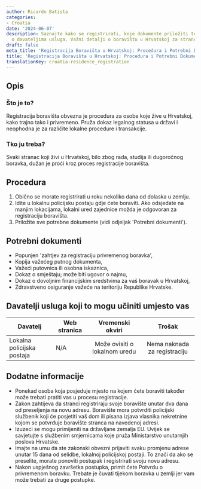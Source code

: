 ```yaml
---
author: Ricardo Batista
categories:
- Croatia
date: '2024-06-07'
description: Saznajte kako se registrirati, koje dokumente priložiti te informacije
  o davateljima usluga. Važni detalji o boravištu u Hrvatskoj za strance.
draft: false
meta_title: 'Registracija Boravišta u Hrvatskoj: Procedura i Potrebni Dokumenti'
title: 'Registracija Boravišta u Hrvatskoj: Procedura i Potrebni Dokumenti'
translationKey: croatia-residence_registration
---
```



## Opis
### Što je to?
Registracija boravišta obvezna je procedura za osobe koje žive u Hrvatskoj, kako trajno tako i privremeno. Pruža dokaz legalnog statusa u državi i neophodna je za različite lokalne procedure i transakcije.

### Tko ju treba?
Svaki stranac koji živi u Hrvatskoj, bilo zbog rada, studija ili dugoročnog boravka, dužan je proći kroz proces registracije boravišta.

## Procedura
1. Obično se morate registrirati u roku nekoliko dana od dolaska u zemlju.
2. Idite u lokalnu policijsku postaju gdje ćete boraviti. Ako odsjedate na manjim lokacijama, lokalni ured zajednice možda je odgovoran za registraciju boravišta.
3. Priložite sve potrebne dokumente (vidi odjeljak 'Potrebni dokumenti').

## Potrebni dokumenti
- Popunjen 'zahtjev za registraciju privremenog boravka',
- Kopija važećeg putnog dokumenta,
- Važeći putovnica ili osobna iskaznica,
- Dokaz o smještaju; može biti ugovor o najmu,
- Dokaz o dovoljnim financijskim sredstvima za vaš boravak u Hrvatskoj,
- Zdravstveno osiguranje važeće na teritoriju Republike Hrvatske.

## Davatelji usluga koji to mogu učiniti umjesto vas

| Davatelj        |     Web stranica     |     Vremenski okviri    |       Trošak      |
| --------------- | --------------- |  :-------------: | :-------------: |
| Lokalna policijska postaja     |  N/A      |      Može ovisiti o lokalnom uredu     |       Nema naknada za registraciju       |

## Dodatne informacije
- Ponekad osoba koja posjeduje mjesto na kojem ćete boraviti također može trebati pratiti vas u procesu registracije.
- Zakon zahtijeva da stranci registriraju svoje boravište unutar dva dana od preseljenja na novu adresu. Boravište mora potvrditi policijski službenik koji će posjetiti vaš dom ili pisana izjava vlasnika nekretnine kojom se potvrđuje boravište stranca na navedenoj adresi.
- Izuzeci se mogu primijeniti na državljane zemalja EU. Uvijek se savjetujte s službenim smjernicama koje pruža Ministarstvo unutarnjih poslova Hrvatske.
- Imajte na umu da ste zakonski obvezni prijaviti svaku promjenu adrese unutar 15 dana od selidbe, lokalnoj policijskoj postaji. To znači da ako se preselite, morate ponoviti postupak i registrirati svoju novu adresu.
- Nakon uspješnog završetka postupka, primit ćete Potvrdu o privremenom boravku. Trebate je čuvati tijekom boravka u zemlji jer vam može trebati za druge postupke.